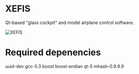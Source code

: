 XEFIS
=====

Qt-based "glass cockpit" and model airplane control software.

![XEFIS](http://mcv.mulabs.org/app/xefis/screenshot-006.png)

Required depenencies
====================

uuid-dev
gcc-5.3
boost
boost-endian
qt-5
mhash-0.9.9.9

